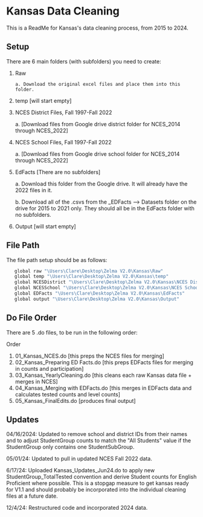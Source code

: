 
# Kansas Data Cleaning

This is a ReadMe for Kansas's data cleaning process, from 2015 to 2024.


## Setup

There are 6 main folders (with subfolders) you need to create: 

1. Raw
   
       a. Download the original excel files and place them into this folder.

2. temp [will start empty]
   
3. NCES District Files, Fall 1997-Fall 2022

      a. [Download files from Google drive district folder for NCES_2014 through NCES_2022]

4. NCES School Files, Fall 1997-Fall 2022

      a. [Download files from Google drive school folder for NCES_2014 through NCES_2022]
   
5. EdFacts [There are no subfolders]
   
      a. Download this folder from the Google drive. It will already have the 2022 files in it.
   
      b. Download all of the .csvs from the _EDFacts --> Datasets folder on the drive for 2015 to 2021 only. They should all be in the EdFacts folder with no subfolders. 

7. Output [will start empty]
    
## File Path

The file path setup should be as follows: 

```bash
   global raw "\Users\Clare\Desktop\Zelma V2.0\Kansas\Raw"
   global temp "\Users\Clare\Desktop\Zelma V2.0\Kansas\temp"
   global NCESDistrict "\Users\Clare\Desktop\Zelma V2.0\Kansas\NCES District Files, Fall 1997-Fall 2022"
   global NCESSchool "\Users\Clare\Desktop\Zelma V2.0\Kansas\NCES School Files, Fall 1997-Fall 2022"
   global EDFacts "\Users\Clare\Desktop\Zelma V2.0\Kansas\EdFacts"
   global output "\Users\Clare\Desktop\Zelma V2.0\Kansas\Output"
```

## Do File Order
There are 5 .do files, to be run in the following order:

Order
1. 01_Kansas_NCES.do [this preps the NCES files for merging]
2. 02_Kansas_Preparing ED Facts.do [this preps EDFacts files for merging in counts and participation]
3. 03_Kansas_YearlyCleaning.do [this cleans each raw Kansas data file + merges in NCES]
4. 04_Kansas_Merging with EDFacts.do [this merges in EDFacts data and calculates tested counts and level counts]
5. 05_Kansas_FinalEdits.do [produces final output]

## Updates

04/16/2024: Updated to remove school and district IDs from their names and to adjust StudentGroup counts to match the "All Students" value if the StudentGroup only contains one StudentSubGroup.

05/01/24: Updated to pull in updated NCES Fall 2022 data.

6/17/24: Uploaded Kansas_Updates_Jun24.do to apply new StudentGroup_TotalTested convention and derive Student counts for English Proficient where possible. This is a stopgap measure to get kansas ready for V1.1 and should probably be incorporated into the individual cleaning files at a future date.

12/4/24: Restructured code and incorporated 2024 data.

